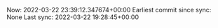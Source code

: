 Now: 2022-03-22 23:39:12.347674+00:00 Earliest commit since sync: None Last sync: 2022-03-22 19:28:45+00:00
